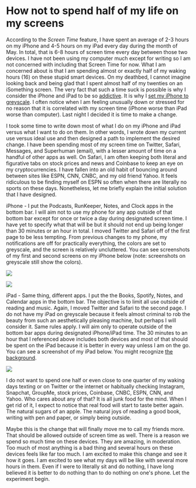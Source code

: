 # How not to spend half of my life on my screens

According to the _Screen Time_ feature, I have spent an average of 2-3 hours on my iPhone and 4-5 hours on my iPad every day during the month of May. In total, that is 6-8 hours of screen time every day between those two devices. I have not been using my computer much except for writing so I am not concerned with including that Screen Time for now. What I am concerned about is that I am spending almost or exactly half of my waking hours (16) on these stupid smart devices. On my deathbed, I cannot imagine looking back and being glad that I spent almost half of my twenties on an iSomething screen. The very fact that such a time suck is possible is why I consider the iPhone and iPad to be so [addictive](https://blogofjake.com/2019/12/03/painkillers-coffee-and-the-concept-of-withdrawal-reversal/). It is why I [set my iPhone to greyscale](https://blogofjake.com/2019/12/05/consider-the-colorless-iphone/). I often notice when I am feeling unusually down or stressed for no reason that it is correlated with my screen time (iPhone worse than iPad worse than computer). Last night I decided it is time to make a change.

I took some time to write down most of what I do on my iPhone and iPad versus what I want to do on them. In other words, I wrote down my current use versus ideal use and then designed a path to implement the desired change. I have been spending most of my screen time on Twitter, Safari, Messages, and Superhuman (email), with a lesser amount of time on a handful of other apps as well. On Safari, I am often keeping both literal and figurative tabs on stock prices and news and Coinbase to keep an eye on my cryptocurrencies. I have fallen into an old habit of bouncing around between sites like ESPN, CNN, CNBC, and my old friend Yahoo. It feels ridiculous to be finding myself on ESPN so often when there are literally no sports on these days. Nonetheless, let me briefly explain the initial solution that I have designed.

iPhone - I put the Podcasts, RunKeeper, Notes, and Clock apps in the bottom bar. I will aim not to use my phone for any app outside of that bottom bar except for once or twice a day during designated screen time. I have yet to specify what that will be but it should not end up being longer than 30 minutes or an hour in total. I moved Twitter and Safari off of the first page to be less tempting. From previous changes to my phone, my notifications are off for practically everything, the colors are set to greyscale, and the screen is relatively uncluttered. You can see screenshots of my first and second screens on my iPhone below (note: screenshots on greyscale still show the colors).

[![](https://substackcdn.com/image/fetch/w_1456,c_limit,f_auto,q_auto:good,fl_progressive:steep/https%3A%2F%2Fsubstack-post-media.s3.amazonaws.com%2Fpublic%2Fimages%2Fac3d9f5b-8cdf-462d-9e35-1c6b9b27e345_576x1024.png)](https://substackcdn.com/image/fetch/f_auto,q_auto:good,fl_progressive:steep/https%3A%2F%2Fsubstack-post-media.s3.amazonaws.com%2Fpublic%2Fimages%2Fac3d9f5b-8cdf-462d-9e35-1c6b9b27e345_576x1024.png)

[![](https://substackcdn.com/image/fetch/w_1456,c_limit,f_auto,q_auto:good,fl_progressive:steep/https%3A%2F%2Fsubstack-post-media.s3.amazonaws.com%2Fpublic%2Fimages%2F94281df1-a925-49cb-93d7-794edc7bc6db_576x1024.png)](https://substackcdn.com/image/fetch/f_auto,q_auto:good,fl_progressive:steep/https%3A%2F%2Fsubstack-post-media.s3.amazonaws.com%2Fpublic%2Fimages%2F94281df1-a925-49cb-93d7-794edc7bc6db_576x1024.png)

iPad - Same thing, different apps. I put the the Books, Spotify, Notes, and Calendar apps in the bottom bar. The objective is to limit all use outside of reading and music. Again, I moved Twitter and Safari to the second page. I do not have my iPad on greyscale because it feels almost criminal to rob the beauty from such an aesthetically pleasing machine, but perhaps I will consider it. Same rules apply. I will aim only to operate outside of the bottom bar apps during designated iPhone/iPad time. The 30 minutes to an hour that I referenced above includes both devices and most of that should be spent on the iPad because it is better in every way unless I am on the go. You can see a screenshot of my iPad below. You might recognize [the background](https://blogofjake.com/2020/05/01/pale-blue-dot/).

[![](https://substackcdn.com/image/fetch/w_1456,c_limit,f_auto,q_auto:good,fl_progressive:steep/https%3A%2F%2Fsubstack-post-media.s3.amazonaws.com%2Fpublic%2Fimages%2Ffa02f05f-bbbf-4144-bcc1-c2b7516bb0b9_768x1024.jpeg)](https://substackcdn.com/image/fetch/f_auto,q_auto:good,fl_progressive:steep/https%3A%2F%2Fsubstack-post-media.s3.amazonaws.com%2Fpublic%2Fimages%2Ffa02f05f-bbbf-4144-bcc1-c2b7516bb0b9_768x1024.jpeg)

I do not want to spend one half or even close to one quarter of my waking days texting or on Twitter or the internet or habitually checking Instagram, Snapchat, GroupMe, stock prices, Coinbase, CNBC, ESPN, CNN, and Yahoo. Who cares about any of that? It is all junk food for the mind. When I get rid of it, I expect to notice that real food will start to taste better again. The natural sugars of an apple. The natural joys of reading a good book, writing with pen and paper, or simply being outside.

Maybe this is the change that will finally move me to call my friends more. That should be allowed outside of screen time as well. There is a reason we spend so much time on these devices. They are amazing, in moderation. Too much of most anything is a bad thing and several hours on these devices feels like far too much. I am excited to make this change and see it how it goes. I am excited to see what my days will be like with several more hours in them. Even if I were to literally sit and do nothing, I have long believed it is better to do nothing than to do nothing on one's phone. Let the experiment begin.
